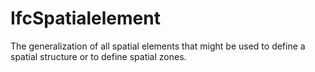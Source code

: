 IfcSpatialelement
=================
The generalization of all spatial elements that might be used to define a
spatial structure or to define spatial zones.



